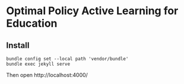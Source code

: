 # Optimal Policy Active Learning for Education

## Install

    bundle config set --local path 'vendor/bundle'
	bundle exec jekyll serve

Then open http://localhost:4000/
